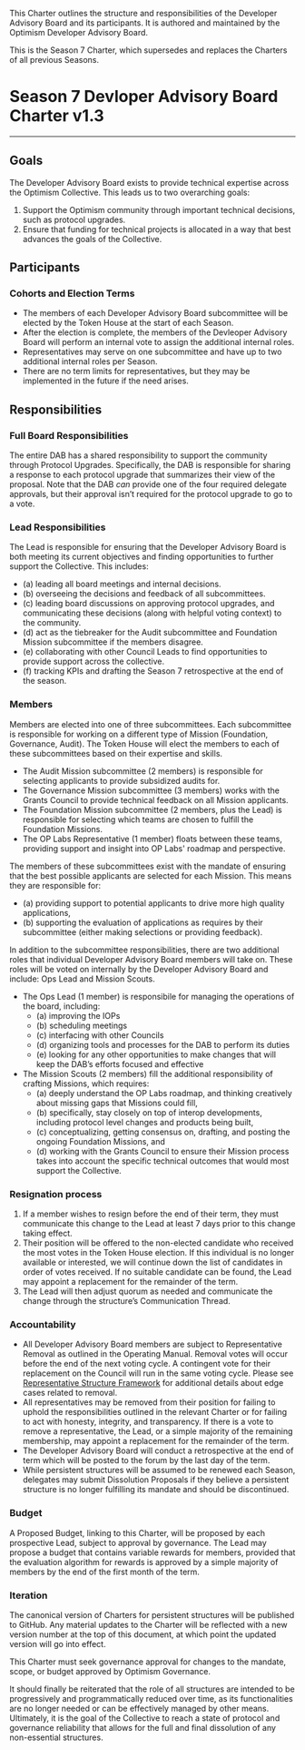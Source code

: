 This Charter outlines the structure and responsibilities of the Developer Advisory Board and its participants. It is authored and maintained by the Optimism Developer Advisory Board.

This is the Season 7 Charter, which supersedes and replaces the Charters of all previous Seasons.

# Season 7 Devloper Advisory Board Charter v1.3

---

## Goals

The Developer Advisory Board exists to provide technical expertise across the Optimism Collective. This leads us to two overarching goals:

1. Support the Optimism community through important technical decisions, such as protocol upgrades.
2. Ensure that funding for technical projects is allocated in a way that best advances the goals of the Collective.

## Participants

### Cohorts and Election Terms

- The members of each Developer Advisory Board subcommittee will be elected by the Token House at the start of each Season.
- After the election is complete, the members of the Devleoper Advisory Board will perform an internal vote to assign the additional internal roles.
- Representatives may serve on one subcommittee and have up to two additional internal roles per Season.
- There are no term limits for representatives, but they may be implemented in the future if the need arises.

## Responsibilities

### Full Board Responsibilities

The entire DAB has a shared responsibility to support the community through Protocol Upgrades. Specifically, the DAB is responsible for sharing a response to each protocol upgrade that summarizes their view of the proposal. Note that the DAB _can_ provide one of the four required delegate approvals, but their approval isn’t required for the protocol upgrade to go to a vote.

### Lead Responsibilities

The Lead is responsible for ensuring that the Developer Advisory Board is both meeting its current objectives and finding opportunities to further support the Collective. This includes:
- (a) leading all board meetings and internal decisions.
- (b) overseeing the decisions and feedback of all subcommittees.
- (c) leading board discussions on approving protocol upgrades, and communicating these decisions (along with helpful voting context) to the community.
- (d) act as the tiebreaker for the Audit subcommittee and Foundation Mission subcommittee if the members disagree.
- (e) collaborating with other Council Leads to find opportunities to provide support across the collective.
- (f) tracking KPIs and drafting the Season 7 retrospective at the end of the season.

### Members

Members are elected into one of three subcommittees. Each subcommittee is responsible for working on a different type of Mission (Foundation, Governance, Audit). The Token House will elect the members to each of these subcommittees based on their expertise and skills.

- The Audit Mission subcommittee (2 members) is responsible for selecting applicants to provide subsidized audits for.
- The Governance Mission subcommittee (3 members) works with the Grants Council to provide technical feedback on all Mission applicants.
- The Foundation Mission subcommittee (2 members, plus the Lead) is responsible for selecting which teams are chosen to fulfill the Foundation Missions.
- The OP Labs Representative (1 member) floats between these teams, providing support and insight into OP Labs' roadmap and perspective.

The members of these subcommittees exist with the mandate of ensuring that the best possible applicants are selected for each Mission. This means they are responsible for:
- (a) providing support to potential applicants to drive more high quality applications,
- (b) supporting the evaluation of applications as requires by their subcommittee (either making selections or providing feedback).

In addition to the subcommittee responsibilities, there are two additional roles that individual Developer Advisory Board members will take on. These roles will be voted on internally by the Developer Advisory Board and include: Ops Lead and Mission Scouts.

- The Ops Lead (1 member) is responsibile for managing the operations of the board, including:
    - (a) improving the IOPs
    - (b) scheduling meetings
    - (c) interfacing with other Councils
    - (d) organizing tools and processes for the DAB to perform its duties
    - (e) looking for any other opportunities to make changes that will keep the DAB’s efforts focused and effective
- The Mission Scouts (2 members) fill the additional responsibility of crafting Missions, which requires:
    - (a) deeply understand the OP Labs roadmap, and thinking creatively about missing gaps that Missions could fill,
    - (b) specifically, stay closely on top of interop developments, including protocol level changes and products being built,
    - (c) conceptualizing, getting consensus on, drafting, and posting the ongoing Foundation Missions, and
    - (d) working with the Grants Council to ensure their Mission process takes into account the specific technical outcomes that would most support the Collective.

### Resignation process

1. If a member wishes to resign before the end of their term, they must communicate this change to the Lead at least 7 days prior to this change taking effect.
2. Their position will be offered to the non-elected candidate who received the most votes in the Token House election. If this individual is no longer available or interested, we will continue down the list of candidates in order of votes received. If no suitable candidate can be found, the Lead may appoint a replacement for the remainder of the term.
3. The Lead will then adjust quorum as needed and communicate the change through the structure’s Communication Thread.

### Accountability

- All Developer Advisory Board members are subject to Representative Removal as outlined in the Operating Manual. Removal votes will occur before the end of the next voting cycle. A contingent vote for their replacement on the Council will run in the same voting cycle. Please see [Representative Structure Framework](https://gov.optimism.io/t/collective-representative-structure-framework/5884) for additional details about edge cases related to removal.
- All representatives may be removed from their position for failing to uphold the responsibilities outlined in the relevant Charter or for failing to act with honesty, integrity, and transparency. If there is a vote to remove a representative, the Lead, or a simple majority of the remaining membership, may appoint a replacement for the remainder of the term.
- The Developer Advisory Board will conduct a retrospective at the end of term which will be posted to the forum by the last day of the term.
- While persistent structures will be assumed to be renewed each Season, delegates may submit Dissolution Proposals if they believe a persistent structure is no longer fulfilling its mandate and should be discontinued.

### Budget

A Proposed Budget, linking to this Charter, will be proposed by each prospective Lead, subject to approval by governance. The Lead may propose a budget that contains variable rewards for members, provided that the evaluation algorithm for rewards is approved by a simple majority of members by the end of the first month of the term.

### Iteration

The canonical version of Charters for persistent structures will be published to GitHub. Any material updates to the Charter will be reflected with a new version number at the top of this document, at which point the updated version will go into effect.

This Charter must seek governance approval for changes to the mandate, scope, or budget approved by Optimism Governance.

It should finally be reiterated that the role of all structures are intended to be progressively and programmatically reduced over time, as its functionalities are no longer needed or can be effectively managed by other means. Ultimately, it is the goal of the Collective to reach a state of protocol and governance reliability that allows for the full and final dissolution of any non-essential structures.
